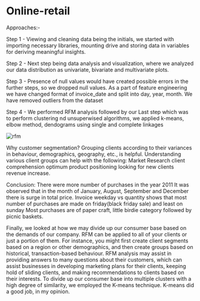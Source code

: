 # Online-retail

Approaches:-

Step 1 - Viewing and cleaning data being the initials, we started with importing necessary libraries, mounting drive and storing data in variables for deriving meaningful insights. 

Step 2 -  Next step being data analysis and visualization, where we analyzed our data distribution as univariate, bivariate and multivariate plots.

Step 3 - Presence of null values would have created possible errors in the further steps, so we dropped null values. As a part of feature engineering we have changed format of invoice_date and split into day, year, month. We have removed outliers from the dataset

Step 4 - We performed RFM analysis followed by our Last step which was to perform clustering nd unsuperwised algorithms, we applied k-means, elbow method, dendograms using single and complete linkages

![rfm](https://user-images.githubusercontent.com/112775752/211192801-0d135328-186d-48f9-b9ce-3502b6956ad3.png)

Why customer segmentation?
Grouping clients according to their variances in behaviour, demographics, geography, etc., is helpful. Understanding various client groups can help with the following:
Market Research client comprehension optimum product positioning looking for new clients revenue increase.

Conclusion:
There were more number of purchases in the year 2011
It was observed that in the month of January, August, September and December there is surge in total price.
Invoice weekday vs quantity shows that most number of purchases are made on friday(black friday sale) and least on sunday
Most purchases are of paper craft, little birdie category followed by picnic baskets.

Finally, we looked at how we may divide up our consumer base based on the demands of our company. RFM can be applied to all of your clients or just a portion of them. For instance, you might first create client segments based on a region or other demographics, and then create groups based on historical, transaction-based behaviour. RFM analysis may assist in providing answers to many questions about their customers, which can assist businesses in developing marketing plans for their clients, keeping hold of sliding clients, and making recommendations to clients based on their interests. To divide up our consumer base into multiple clusters with a high degree of similarity, we employed the K-means technique. K-means did a good job, in my opinion.
